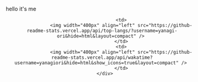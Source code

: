 hello it's me

<center>
      <div>
                  
                  <td>
                  <img width="400px" align="left" src="https://github-readme-stats.vercel.app/api/top-langs/?username=yanagi-ori&hide=html&layout=compact" /> 
                  </td>
                  <td>
                  <img width="400px" align="left" src="https://github-readme-stats.vercel.app/api/wakatime?username=yanagiori&hide=html&show_icons=true&layout=compact" /> 
                  </td>
      </div>
</center>
